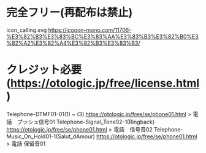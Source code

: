 # 完全フリー(再配布は禁止)
  icon_calling.svg
    https://icooon-mono.com/11706-%E3%82%B3%E3%83%BC%E3%83%AA%E3%83%B3%E3%82%B0%E3%82%A2%E3%82%A4%E3%82%B3%E3%83%B3/

# クレジット必要(https://otologic.jp/free/license.html)
  Telephone-DTMF01-01(1) ~ (3) 
    https://otologic.jp/free/se/phone01.html > 電話　プッシュ信号01
  Telephone-Signal_Tone02-1(Ringback)
    https://otologic.jp/free/se/phone01.html > 電話　信号音02
  Telephone-Music_On_Hold01-1(Salut_dAmour)
    https://otologic.jp/free/se/phone01.html > 電話 保留音01